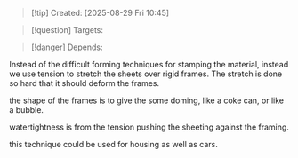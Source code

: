 
>[!tip] Created: [2025-08-29 Fri 10:45]

>[!question] Targets: 

>[!danger] Depends: 

Instead of the difficult forming techniques for stamping the material, instead we use tension to stretch the sheets over rigid frames.  The stretch is done so hard that it should deform the frames.

the shape of the frames is to give the some doming, like a coke can, or like a bubble.

watertightness is from the tension pushing the sheeting against the framing.

this technique could be used for housing as well as cars.